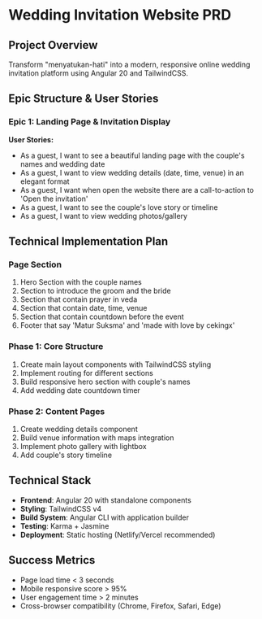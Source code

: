 # Wedding Invitation Website PRD

## Project Overview
Transform "menyatukan-hati" into a modern, responsive online wedding invitation platform using Angular 20 and TailwindCSS.

## Epic Structure & User Stories

### Epic 1: Landing Page & Invitation Display
**User Stories:**
- As a guest, I want to see a beautiful landing page with the couple's names and wedding date
- As a guest, I want to view wedding details (date, time, venue) in an elegant format
- As a guest, I want when open the website there are a call-to-action to 'Open the invitation'
- As a guest, I want to see the couple's love story or timeline
- As a guest, I want to view wedding photos/gallery

## Technical Implementation Plan

### Page Section
1. Hero Section with the couple names
2. Section to introduce the groom and the bride
3. Section that contain prayer in veda
4. Section that contain date, time, venue
5. Section that contain countdown before the event
6. Footer that say 'Matur Suksma' and 'made with love by cekingx'

### Phase 1: Core Structure
1. Create main layout components with TailwindCSS styling
2. Implement routing for different sections
3. Build responsive hero section with couple's names
4. Add wedding date countdown timer

### Phase 2: Content Pages
1. Create wedding details component
2. Build venue information with maps integration
3. Implement photo gallery with lightbox
4. Add couple's story timeline

## Technical Stack
- **Frontend**: Angular 20 with standalone components
- **Styling**: TailwindCSS v4
- **Build System**: Angular CLI with application builder
- **Testing**: Karma + Jasmine
- **Deployment**: Static hosting (Netlify/Vercel recommended)

## Success Metrics
- Page load time < 3 seconds
- Mobile responsive score > 95%
- User engagement time > 2 minutes
- Cross-browser compatibility (Chrome, Firefox, Safari, Edge)